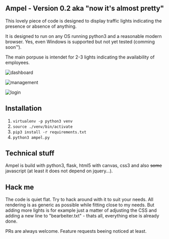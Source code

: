 ## Ampel - Version 0.2 aka "now it's almost pretty"
This lovely piece of code is designed to display traffic lights indicating the presence or absence of anything.

It is designed to run on any OS running python3 and a reasonable modern browser. Yes, even Windows is supported
but not yet tested (comming soon™).

The main porpuse is intendet for 2-3 lights indicating the availability of employees.

![dashboard](https://files.geekify.de/ampel/dashboard.png)


![management](https://files.geekify.de/ampel/management.png)


![login](https://files.geekify.de/ampel/login.png)

## Installation
1. `virtualenv -p python3 venv`
2. `source ./venv/bin/activate`
3. `pip3 install -r requirements.txt`
4. `python3 ampel.py`

## Technical stuff
Ampel is build with python3, flask, html5 with canvas, css3 and also ~~some~~ javascript (at least it does not depend on jquery…).

## Hack me
The code is quiet flat. Try to hack around with it to suit your needs.
All rendering is as generic as possible while fitting close to my needs.
But adding more lights is for example just a matter of adjusting the CSS and adding a new line to "bearbeiter.txt" - 
thats all, everything else is already done.

PRs are always welcome. Feature requests beeing noticed at least.
